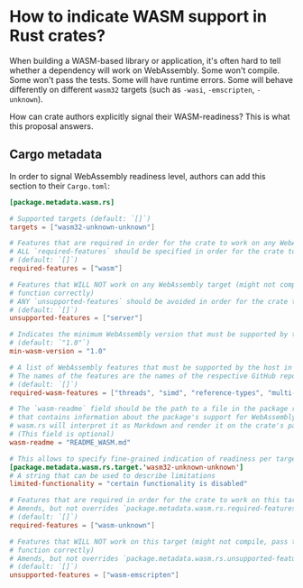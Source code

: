 # How to indicate WASM support in Rust crates?

When building a WASM-based library or application, it's often hard to tell whether a dependency will work on WebAssembly. Some won't compile. Some won't pass the tests. Some will have runtime errors. Some will behave differently on different `wasm32` targets (such as `-wasi`, `-emscripten`, `-unknown`).

How can crate authors explicitly signal their WASM-readiness? This is what this proposal answers.

## Cargo metadata

In order to signal WebAssembly readiness level, authors can add this section to their `Cargo.toml`:

```toml
[package.metadata.wasm.rs]

# Supported targets (default: `[]`)
targets = ["wasm32-unknown-unknown"]

# Features that are required in order for the crate to work on any WebAssembly target
# ALL `required-features` should be specified in order for the crate to work on all WebAssembly targets (AND condition)
# (default: `[]`)
required-features = ["wasm"]

# Features that WILL NOT work on any WebAssembly target (might not compile, pass tests or
# function correctly)
# ANY `unsupported-features` should be avoided in order for the crate to work properly on all WebAssembly targets (OR condition)
# (default: `[]`)
unsupported-features = ["server"]

# Indicates the minimum WebAssembly version that must be supported by the host in order for this crate to function properly.
# (default: `"1.0"`)
min-wasm-version = "1.0"

# A list of WebAssembly features that must be supported by the host in order for this crate to function properly.
# The names of the features are the names of the respective GitHub repositories that contain the WebAssembly spec proposals. 
# (default: `[]`)
required-wasm-features = ["threads", "simd", "reference-types", "multi-value"]

# The `wasm-readme` field should be the path to a file in the package root (relative to this Cargo.toml) ,
# that contains information about the package's support for WebAssembly, such as limitations and behavioral differences. 
# wasm.rs will interpret it as Markdown and render it on the crate's page.
# (This field is optional)
wasm-readme = "README_WASM.md"

# This allows to specify fine-grained indication of readiness per target
[package.metadata.wasm.rs.target.'wasm32-unknown-unknown']
# A string that can be used to describe limitations
limited-functionality = "certain functionality is disabled"

# Features that are required in order for the crate to work on this target
# Amends, but not overrides `package.metadata.wasm.rs.required-features`
# (default: `[]`)
required-features = ["wasm-unknown"]

# Features that WILL NOT work on this target (might not compile, pass tests or
# function correctly)
# Amends, but not overrides `package.metadata.wasm.rs.unsupported-features`
# (default: `[]`)
unsupported-features = ["wasm-emscripten"]
```
